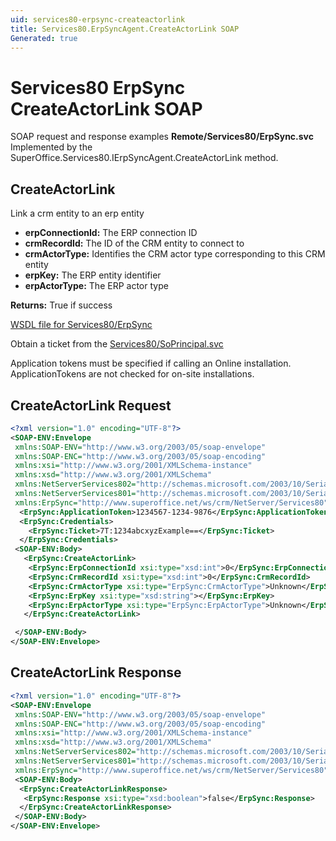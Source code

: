 ```yaml
---
uid: services80-erpsync-createactorlink
title: Services80.ErpSyncAgent.CreateActorLink SOAP
Generated: true
---
```


# Services80 ErpSync CreateActorLink SOAP

SOAP request and response examples **Remote/Services80/ErpSync.svc**
Implemented by the <see cref="M:SuperOffice.Services80.IErpSyncAgent.CreateActorLink">SuperOffice.Services80.IErpSyncAgent.CreateActorLink</see> method.

## CreateActorLink

Link a crm entity to an erp entity

* **erpConnectionId:** The ERP connection ID
* **crmRecordId:** The ID of the CRM entity to connect to
* **crmActorType:** Identifies the CRM actor type corresponding to this CRM entity
* **erpKey:** The ERP entity identifier
* **erpActorType:** The ERP actor type

**Returns:** True if success


[WSDL file for Services80/ErpSync](../Services80-ErpSync.md)

Obtain a ticket from the [Services80/SoPrincipal.svc](../SoPrincipal/SoPrincipal.md)

Application tokens must be specified if calling an Online installation. ApplicationTokens are not checked for on-site installations.

## CreateActorLink Request

```xml
<?xml version="1.0" encoding="UTF-8"?>
<SOAP-ENV:Envelope
 xmlns:SOAP-ENV="http://www.w3.org/2003/05/soap-envelope"
 xmlns:SOAP-ENC="http://www.w3.org/2003/05/soap-encoding"
 xmlns:xsi="http://www.w3.org/2001/XMLSchema-instance"
 xmlns:xsd="http://www.w3.org/2001/XMLSchema"
 xmlns:NetServerServices802="http://schemas.microsoft.com/2003/10/Serialization/Arrays"
 xmlns:NetServerServices801="http://schemas.microsoft.com/2003/10/Serialization/"
 xmlns:ErpSync="http://www.superoffice.net/ws/crm/NetServer/Services80">
  <ErpSync:ApplicationToken>1234567-1234-9876</ErpSync:ApplicationToken>
  <ErpSync:Credentials>
    <ErpSync:Ticket>7T:1234abcxyzExample==</ErpSync:Ticket>
  </ErpSync:Credentials>
 <SOAP-ENV:Body>
   <ErpSync:CreateActorLink>
    <ErpSync:ErpConnectionId xsi:type="xsd:int">0</ErpSync:ErpConnectionId>
    <ErpSync:CrmRecordId xsi:type="xsd:int">0</ErpSync:CrmRecordId>
    <ErpSync:CrmActorType xsi:type="ErpSync:CrmActorType">Unknown</ErpSync:CrmActorType>
    <ErpSync:ErpKey xsi:type="xsd:string"></ErpSync:ErpKey>
    <ErpSync:ErpActorType xsi:type="ErpSync:ErpActorType">Unknown</ErpSync:ErpActorType>
   </ErpSync:CreateActorLink>

 </SOAP-ENV:Body>
</SOAP-ENV:Envelope>

```


## CreateActorLink Response

```xml
<?xml version="1.0" encoding="UTF-8"?>
<SOAP-ENV:Envelope
 xmlns:SOAP-ENV="http://www.w3.org/2003/05/soap-envelope"
 xmlns:SOAP-ENC="http://www.w3.org/2003/05/soap-encoding"
 xmlns:xsi="http://www.w3.org/2001/XMLSchema-instance"
 xmlns:xsd="http://www.w3.org/2001/XMLSchema"
 xmlns:NetServerServices802="http://schemas.microsoft.com/2003/10/Serialization/Arrays"
 xmlns:NetServerServices801="http://schemas.microsoft.com/2003/10/Serialization/"
 xmlns:ErpSync="http://www.superoffice.net/ws/crm/NetServer/Services80">
 <SOAP-ENV:Body>
  <ErpSync:CreateActorLinkResponse>
   <ErpSync:Response xsi:type="xsd:boolean">false</ErpSync:Response>
  </ErpSync:CreateActorLinkResponse>
 </SOAP-ENV:Body>
</SOAP-ENV:Envelope>

```

